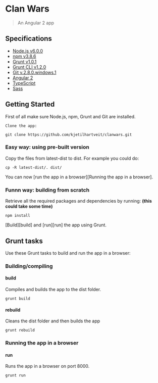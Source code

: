 # Clan Wars

> An Angular 2 app


## Specifications

 * [Node.js v6.0.0](https://www.nodejs.org/)
 * [npm v3.8.6](https://www.npmjs.org/)
 * [Grunt v1.0.1](http://gruntjs.com/) 
 * [Grunt CLI v1.2.0](http://gruntjs.com/) 
 * [Git v.2.8.0.windows.1](https://git-scm.com/)
 * [Angular 2](https://angular.io/)
 * [TypeScript](https://www.typescriptlang.org/)
 * [Sass](https://angular.io/)

## Getting Started

First of all make sure Node.js, npm, Grunt and Git are installed.

	Clone the app:

```shell
git clone https://github.com/kjetilhartveit/clanwars.git
```

### Easy way: using pre-built version 

Copy the files from latest-dist to dist. For example you could do:

```shell
cp -R latest-dist/. dist/
```

You can now [run the app in a browser][Running the app in a browser].

### Funnn way: building from scratch

Retrieve all the required packages and dependencies by running:
**(this could take some time)**

```shell
npm install
```

[Build][build] and [run][run] the app using Grunt.

## Grunt tasks

Use these Grunt tasks to build and run the app in a browser:

### Building/compiling

#### build

Compiles and builds the app to the dist folder.

```shell
grunt build
```

#### rebuild

Cleans the dist folder and then builds the app

```shell
grunt rebuild
```

### Running the app in a browser

#### run

Runs the app in a browser on port 8000. 

```shell
grunt run
```
